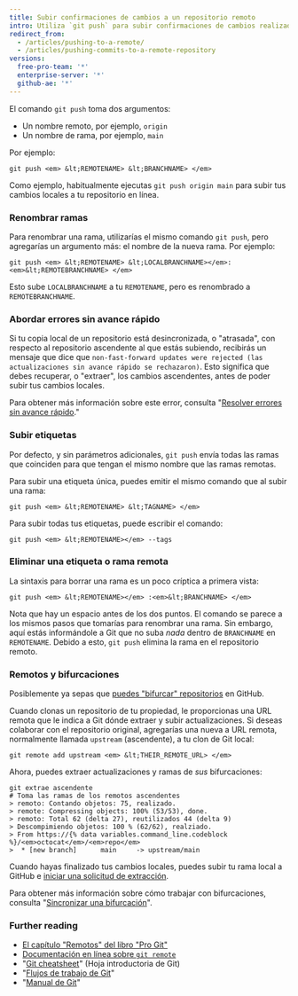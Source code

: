 ```yaml
---
title: Subir confirmaciones de cambios a un repositorio remoto
intro: Utiliza `git push` para subir confirmaciones de cambios realizadas en tu rama local a un repositorio remoto.
redirect_from:
  - /articles/pushing-to-a-remote/
  - /articles/pushing-commits-to-a-remote-repository
versions:
  free-pro-team: '*'
  enterprise-server: '*'
  github-ae: '*'
---
```


El comando `git push` toma dos argumentos:

* Un nombre remoto, por ejemplo, `origin`
* Un nombre de rama, por ejemplo, `main`

Por ejemplo:

```shell
git push <em> &lt;REMOTENAME> &lt;BRANCHNAME> </em>
```

Como ejemplo, habitualmente ejecutas `git push origin main` para subir tus cambios locales a tu repositorio en línea.

### Renombrar ramas

Para renombrar una rama, utilizarías el mismo comando `git push`, pero agregarías un argumento más: el nombre de la nueva rama. Por ejemplo:

```shell
git push <em> &lt;REMOTENAME> &lt;LOCALBRANCHNAME></em>:<em>&lt;REMOTEBRANCHNAME> </em>
```

Esto sube `LOCALBRANCHNAME` a tu `REMOTENAME`, pero es renombrado a `REMOTEBRANCHNAME`.

### Abordar errores sin avance rápido

Si tu copia local de un repositorio está desincronizada, o "atrasada", con respecto al repositorio ascendente al que estás subiendo, recibirás un mensaje que dice que `non-fast-forward updates were rejected (las actualizaciones sin avance rápido se rechazaron)`. Esto significa que debes recuperar, o "extraer", los cambios ascendentes, antes de poder subir tus cambios locales.

Para obtener más información sobre este error, consulta "[Resolver errores sin avance rápido](/articles/dealing-with-non-fast-forward-errors)."

### Subir etiquetas

Por defecto, y sin parámetros adicionales, `git push` envía todas las ramas que coinciden para que tengan el mismo nombre que las ramas remotas.

Para subir una etiqueta única, puedes emitir el mismo comando que al subir una rama:

```shell
git push <em> &lt;REMOTENAME> &lt;TAGNAME> </em>
```

Para subir todas tus etiquetas, puede escribir el comando:

```shell
git push <em> &lt;REMOTENAME></em> --tags
```

### Eliminar una etiqueta o rama remota

La sintaxis para borrar una rama es un poco críptica a primera vista:

```shell
git push <em> &lt;REMOTENAME></em> :<em>&lt;BRANCHNAME> </em>
```

Nota que hay un espacio antes de los dos puntos. El comando se parece a los mismos pasos que tomarías para renombrar una rama. Sin embargo, aquí estás informándole a Git que no suba _nada_ dentro de `BRANCHNAME` en `REMOTENAME`. Debido a esto, `git push` elimina la rama en el repositorio remoto.

### Remotos y bifurcaciones

Posiblemente ya sepas que [puedes "bifurcar" repositorios](https://guides.github.com/overviews/forking/) en GitHub.

Cuando clonas un repositorio de tu propiedad, le proporcionas una URL remota que le indica a Git dónde extraer y subir actualizaciones. Si deseas colaborar con el repositorio original, agregarías una nueva a URL remota, normalmente llamada `upstream` (ascendente), a tu clon de Git local:

```shell
git remote add upstream <em> &lt;THEIR_REMOTE_URL> </em>
```

Ahora, puedes extraer actualizaciones y ramas de *sus* bifurcaciones:

```shell
git extrae ascendente
# Toma las ramas de los remotos ascendentes
> remoto: Contando objetos: 75, realizado.
> remote: Compressing objects: 100% (53/53), done.
> remoto: Total 62 (delta 27), reutilizados 44 (delta 9)
> Descompimiendo objetos: 100 % (62/62), realziado.
> From https://{% data variables.command_line.codeblock %}/<em>octocat</em>/<em>repo</em>
>  * [new branch]      main     -> upstream/main
```

Cuando hayas finalizado tus cambios locales, puedes subir tu rama local a GitHub e [iniciar una solicitud de extracción](/articles/about-pull-requests).

Para obtener más información sobre cómo trabajar con bifurcaciones, consulta "[Sincronizar una bifurcación](/articles/syncing-a-fork)".

### Further reading

- [El capítulo "Remotos" del libro "Pro Git"](https://git-scm.com/book/ch5-2.html)
- [Documentación en línea sobre `git remote`](https://git-scm.com/docs/git-remote.html)
- "[Git cheatsheet](/articles/git-cheatsheet)" (Hoja introductoria de Git)
- "[Flujos de trabajo de Git](/articles/git-workflows)"
- "[Manual de Git](https://guides.github.com/introduction/git-handbook/)"
